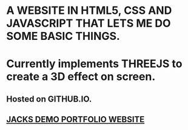 # A WEBSITE IN HTML5, CSS AND JAVASCRIPT THAT LETS ME DO SOME BASIC THINGS. 

# Currently implements THREEJS to create a 3D effect on screen. 

## Hosted on GITHUB.IO. 

## [JACKS DEMO PORTFOLIO WEBSITE](https://jack-daly-eng025.github.io/30_DAYS_OF_CODE/2_30/src/index.html)
